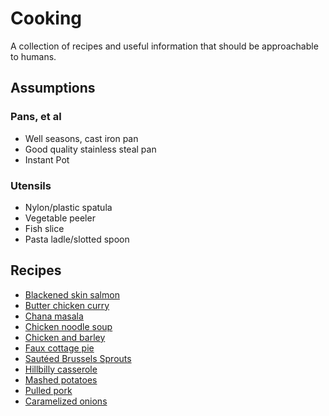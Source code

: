# Cooking
A collection of recipes and useful information that should be approachable to humans. 

## Assumptions
### Pans, et al
- Well seasons, cast iron pan
- Good quality stainless steal pan
- Instant Pot

### Utensils  
- Nylon/plastic spatula 
- Vegetable peeler
- Fish slice
- Pasta ladle/slotted spoon

## Recipes
+ [Blackened skin salmon](recipes/blackened_skin_salmon.md)
+ [Butter chicken curry](recipes/butter_chicken_curry.md)
+ [Chana masala](recipes/chana_masala.md)
+ [Chicken noodle soup](recipes/chicken_noodle_soup.md)
+ [Chicken and barley](recipes/chicken_and_barley.md)
+ [Faux cottage pie](recipes/faux_cottage_pie.md)
+ [Sautéed Brussels Sprouts](recipes/sauteed_brussels_sprouts.md)
+ [Hillbilly casserole](recipes/hillbilly_casserole.md)
+ [Mashed potatoes](recipes/mashed_potatoes.md)
+ [Pulled pork](recipes/pulled_pork.md)
+ [Caramelized onions](recipes/carmelized_onions.md)


